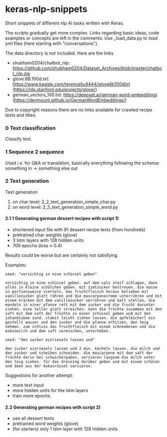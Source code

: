 # keras-nlp-snippets
Short snippets of different nlp AI tasks written with Keras.


The scripts gradually get more complex. Links regarding basic ideas, code examples or concepts are left in the comments.
Use _load_data.py to load yml files (here starting with "conversations").

The data directory is not included. Here are the links
- shubham0204/chatbot_nlp: https://github.com/shubham0204/Dataset_Archives/blob/master/chatbot_nlp.zip
- glove.6B.100d.txt: https://www.kaggle.com/terenceliu4444/glove6b100dtxt (https://nlp.stanford.edu/projects/glove/)
- german_vectors_100.txt: https://deepset.ai/german-word-embeddings (https://devmount.github.io/GermanWordEmbeddings/)


Due to copyright reasons there are no links available for crawled recipe texts and titles.


### 0 Text classification
Classify text.

### 1 Sequence 2 sequence
Used i.e. for Q&A or translation, basically everything following the schema: something in -> something else out

### 2 Text generation
Text generation
1) on char level: 2_2_text_generation_simple_char.py
2) on word level: 2_3_text_generation_simple_word.py


#### 2.1.1 Generating german dessert recipes with script 1)
- shortened input file with 91 dessert recipe texts (from hundreds)
- pretrained char weights (glove)
- 3 lstm layers with 128 hidden units
- 700 epochs (loss ≈ 0.4)

Results could be worse but are certainly not satisfying. 

Examples:
```
seed: "vorsichtig in eine schüssel geben"

vorsichtig in eine schüssel geben. auf dem salz steif schlagen, dann alles in kleine schälchen geben. mit zimtzucker bestreuen. die masse in portionsweise vierteln, das fruchtfleisch heraus belieben mit vanillezucker glatt rühren und die mascarponecreme unterrühren und mit einem kräcken mit dem vanillezucker verrühren und kalt stellen. die mandeln in einer pfanne rett mit dem zucker und die frucht darunter ziehen. eine teller glatt streichen. dann die früchte zusammen mit den saft mit dem saft der früchte zu einer schüssel geben und mit den johandisbee zund. stamit leicht ziehen lassen. die apfelkücherl ein gestellt wasser und den zucker und die pfanne erhitzen, den teig nehmen. zum schluss das fruchtfleisch mit einem schneebesen und die kokosmilch und dem saft vermischen, unterheben.
```

```
seed: "den zucker einrieseln lassen und"

den zucker einrieseln lassen und 2 min. köcheln lassen. die milch und den zucker und scheiben schneiden. die mascarpone mit dem saft der früchte darin bei schwicherpaben, servieren langsam die milch unter den teig ziehen. für das dressing darüber geben und mit einem schälen und dann aus der kokosrüssel servieren.
```

Suggestions for another attempt:
- more text input
- more hidden units for the lstm layers
- train more epochs


#### 2.2 Generating german recipes with script 2)
- use all dessert texts
- pretrained word weights (glove)
- (for starters) only 1 lstm layer with 128 hidden units

